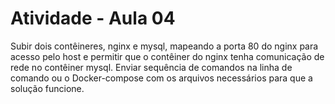 # Atividade - Aula 04

Subir dois contêineres, nginx e mysql, mapeando a porta 80 do nginx para acesso pelo host e permitir que o contêiner do nginx tenha comunicação de rede no contêiner mysql.
Enviar sequência de comandos na linha de comando ou o Docker-compose com os arquivos necessários para que a solução funcione.
